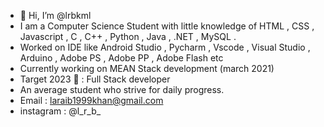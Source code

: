 - 👋 Hi, I’m @lrbkml
-  I am a Computer Science Student with little knowledge of HTML , CSS , Javascript , C , C++ , Python , Java , .NET , MySQL . 
-  Worked on IDE like Android Studio , Pycharm , Vscode , Visual Studio , Arduino , Adobe PS , Adobe PP , Adobe Flash etc
-  Currently working on MEAN Stack development (march 2021)
-  Target 2023 🎯 : Full Stack developer 
-  An average student who strive for daily progress. 
-  Email : laraib1999khan@gmail.com
-  instagram : @l_r_b_

<!---
lrbkml/lrbkml is a ✨ special ✨ repository because its `README.md` (this file) appears on your GitHub profile.
You can click the Preview link to take a look at your changes.
--->
